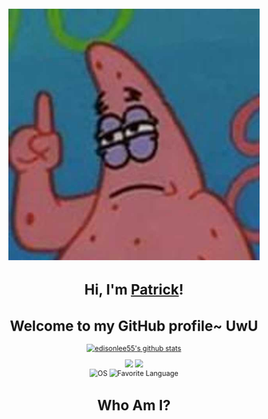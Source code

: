 <p align="center">
  <a href="https://www.youtube.com/c/Patrick297R"><img src="pepe.jpg" alt="edisonlee55 Banner"></a>
</p>

<h1 align="center">Hi, I'm <a href="https://www.youtube.com/c/Patrick297R">Patrick</a>!</h1>
<h1 align="center">Welcome to my GitHub profile~ UwU</h1>

<p align="center">
  <a href="https://github.com/virgogans"><img src="https://github-readme-stats.vercel.app/api?username=PATRICK297R&hide_border=true&show_icons=true" alt="edisonlee55's github stats"></a>
</p>

<p align="center">
  <img src="https://camo.githubusercontent.com/abb97269de2982c379cbc128bba93ba724d8822bfbe082737772bd4feb59cb54/68747470733a2f2f63646e2e7261776769742e636f6d2f73696e647265736f726875732f617765736f6d652f643733303566333864323966656437386661383536353265336136336531353464643865383832392f6d656469612f62616467652e737667">
  <img src="https://camo.githubusercontent.com/deab10366c6377e3d4cc454a26f96225e2cc196214b129b95c9d5284207b64d7/68747470733a2f2f696d672e736869656c64732e696f2f7374617469632f76313f6c6162656c3d254630253946253843253946266d6573736167653d496625323055736566756c267374796c653d7374796c653d666c617426636f6c6f723d424334453939">
 <br>
 <img src="https://img.shields.io/badge/OS-Android-green" alt="OS">
  <img src="https://img.shields.io/badge/Language-Python-blue" alt="Favorite Language">
</p>
<h1 align="center">Who Am I?<h1>
<!--
**edisonlee55/edisonlee55** is a ✨ _special_ ✨ repository because its `README.md` (this file) appears on your GitHub profile.

Here are some ideas to get you started:

- 🔭 I’m currently working on ...
- 🌱 I’m currently learning ...
- 👯 I’m looking to collaborate on ...
- 🤔 I’m looking for help with ...
- 💬 Ask me about ...
- 📫 How to reach me: ...
- 😄 Pronouns: ...
- ⚡ Fun fact: ...
-->